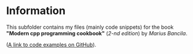 # Information
This subfolder contains my files (mainly code snippets) for the book **"Modern cpp programming cookbook"** (*2-nd edition*) by *Marius Bancila*.

([A link to code examples on GitHub](https://github.com/PacktPublishing/Modern-CPP-Programming-Cookbook-Second-Edition)).
